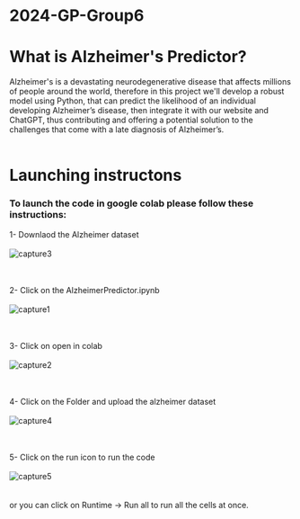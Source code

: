# 2024-GP-Group6
<h1>What is Alzheimer's Predictor?</h1>
Alzheimer's is a devastating neurodegenerative disease that affects millions of people around the world, therefore in this project we'll develop a robust model using Python, that can predict the likelihood of an individual developing Alzheimer’s disease, then integrate it with our website and ChatGPT, thus contributing and offering a potential solution to the challenges that come with a late diagnosis of Alzheimer’s.
<br /> <br />

<h1>Launching instructons</h1>
<h3>To launch the code in google colab please follow these instructions:</h3>

1- Downlaod the Alzheimer dataset <br /><br />
![capture3](https://github.com/arwakhalidw/2024-GP-Group6/assets/143386775/deeb612c-7bc9-4873-ab94-d60df79c390f)
 <br /><br /><br />
 
 2- Click on the AlzheimerPredictor.ipynb <br /><br />
![capture1](https://github.com/arwakhalidw/2024-GP-Group6/assets/143386775/db7a3e54-9204-4bea-ac5d-28fedcd1d81b)
 <br /><br /><br />

 3- Click on open in colab <br /><br />
![capture2](https://github.com/arwakhalidw/2024-GP-Group6/assets/143386775/17582bc7-df71-4504-9dfe-f38cc8f847d7)
 <br /><br /><br />
 
 4- Click on the Folder and upload the alzheimer dataset <br /><br />
![capture4](https://github.com/arwakhalidw/2024-GP-Group6/assets/143386775/eac92b5a-5912-4e66-9c70-72dfbfb2abb1)
 <br /><br /><br />
 
  5- Click on the run icon to run the code <br /><br />
![capture5](https://github.com/arwakhalidw/2024-GP-Group6/assets/143386775/9b6a450e-a6bc-401c-ab4e-f035ef46efbe)
 <br /><br /><br />
 or you can click on Runtime -> Run all to run all the cells at once.

